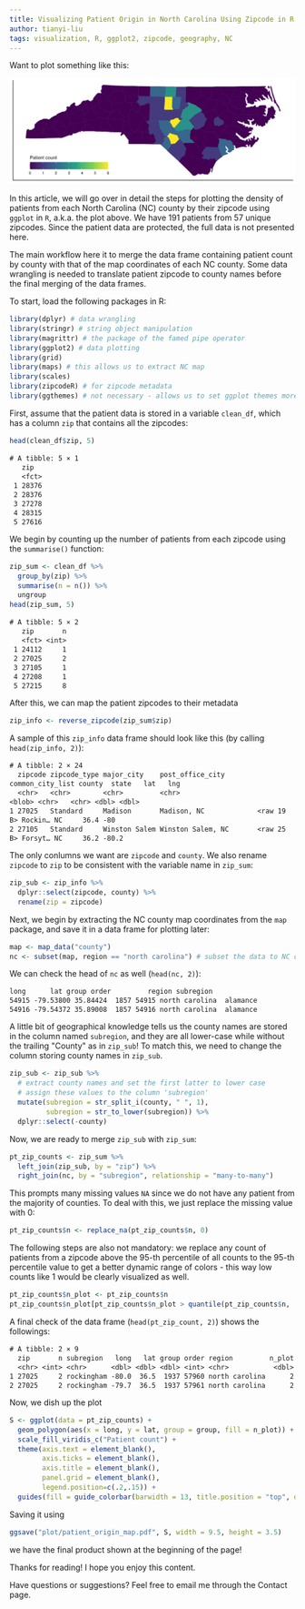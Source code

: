 ```yaml
---
title: Visualizing Patient Origin in North Carolina Using Zipcode in R
author: tianyi-liu
tags: visualization, R, ggplot2, zipcode, geography, NC
---
```


Want to plot something like this:

![Patient Count by NC County](/images/patient_origin_map.jpg)

In this article, we will go over in detail the steps for plotting the density of
patients from each North Carolina (NC) county by their zipcode using `ggplot` in
`R`, a.k.a. the plot above. We have 191 patients from 57 unique zipcodes.
Since the patient data are protected, the full data is not presented here.

The main workflow here it to merge the data frame containing patient count by county with
that of the map coordinates of each NC county. Some data wrangling is needed to translate
patient zipcode to county names before the final merging of the data frames.

To start, load the following packages in R:
```R
library(dplyr) # data wrangling
library(stringr) # string object manipulation
library(magrittr) # the package of the famed pipe operator
library(ggplot2) # data plotting
library(grid)
library(maps) # this allows us to extract NC map
library(scales)
library(zipcodeR) # for zipcode metadata
library(ggthemes) # not necessary - allows us to set ggplot themes more easily
```

First, assume that the patient data is stored in a variable `clean_df`, which has a
column `zip` that contains all the zipcodes:
```R
head(clean_df$zip, 5)
```
```
# A tibble: 5 × 1
   zip  
   <fct>
 1 28376
 2 28376
 3 27278
 4 28315
 5 27616
```
We begin by counting up the number of patients from each zipcode using the `summarise()`
function:
```R
zip_sum <- clean_df %>%
  group_by(zip) %>%
  summarise(n = n()) %>%
  ungroup
head(zip_sum, 5)
```
```
# A tibble: 5 × 2
   zip       n
   <fct> <int>
 1 24112     1
 2 27025     2
 3 27105     1
 4 27208     1
 5 27215     8
```
After this, we can map the patient zipcodes to their metadata
```R
zip_info <- reverse_zipcode(zip_sum$zip)
```
A sample of this `zip_info` data frame should look like this (by calling `head(zip_info, 2)`):
```
# A tibble: 2 × 24
  zipcode zipcode_type major_city    post_office_city  common_city_list county  state   lat   lng
  <chr>   <chr>        <chr>         <chr>                       <blob> <chr>   <chr> <dbl> <dbl>
1 27025   Standard     Madison       Madison, NC             <raw 19 B> Rockin… NC     36.4 -80  
2 27105   Standard     Winston Salem Winston Salem, NC       <raw 25 B> Forsyt… NC     36.2 -80.2
```
The only conlumns we want are `zipcode` and `county`. We also rename `zipcode` to `zip`
to be consistent with the variable name in `zip_sum`:
```R
zip_sub <- zip_info %>%
  dplyr::select(zipcode, county) %>%
  rename(zip = zipcode)
```

Next, we begin by extracting the NC county map coordinates from the `map` package,
and save it in a data frame for plotting later:
```R
map <- map_data("county")
nc <- subset(map, region == "north carolina") # subset the data to NC county coordinates
```
We can check the head of `nc` as well (`head(nc, 2)`):
```         
long      lat group order         region subregion
54915 -79.53800 35.84424  1857 54915 north carolina  alamance
54916 -79.54372 35.89008  1857 54916 north carolina  alamance
```
A little bit of geographical knowledge tells us the county names are stored in the column
named `subregion`, and they are all lower-case while without the trailing "County" as in `zip_sub`!
To match this, we need to change the column storing county names in `zip_sub`.
```R
zip_sub <- zip_sub %>%
  # extract county names and set the first latter to lower case
  # assign these values to the column 'subregion'
  mutate(subregion = str_split_i(county, " ", 1),
         subregion = str_to_lower(subregion)) %>%
  dplyr::select(-county)
```

Now, we are ready to merge `zip_sub` with `zip_sum`:
```R
pt_zip_counts <- zip_sum %>%
  left_join(zip_sub, by = "zip") %>%
  right_join(nc, by = "subregion", relationship = "many-to-many")
```
This prompts many missing values `NA` since we do not have any patient from the majority of counties.
To deal with this, we just replace the missing value with 0:
```R
pt_zip_counts$n <- replace_na(pt_zip_counts$n, 0)
```
The following steps are also not mandatory: we replace any count of patients from a zipcode
above the 95-th percentile of all counts to the 95-th percentile value to get a better dynamic range
of colors - this way low counts like 1 would be clearly visualized as well.
```R
pt_zip_counts$n_plot <- pt_zip_counts$n
pt_zip_counts$n_plot[pt_zip_counts$n_plot > quantile(pt_zip_counts$n, .95)] <- quantile(pt_zip_counts$n, .95)
```
A final check of the data frame (`head(pt_zip_count, 2)`) shows the followings:
```
# A tibble: 2 × 9
  zip       n subregion   long   lat group order region         n_plot
  <chr> <int> <chr>      <dbl> <dbl> <dbl> <int> <chr>           <dbl>
1 27025     2 rockingham -80.0  36.5  1937 57960 north carolina      2
2 27025     2 rockingham -79.7  36.5  1937 57961 north carolina      2
```

Now, we dish up the plot
```R
S <- ggplot(data = pt_zip_counts) +
  geom_polygon(aes(x = long, y = lat, group = group, fill = n_plot)) +
  scale_fill_viridis_c("Patient count") +
  theme(axis.text = element_blank(),
        axis.ticks = element_blank(),
        axis.title = element_blank(),
        panel.grid = element_blank(),
        legend.position=c(.2,.15)) +
  guides(fill = guide_colorbar(barwidth = 13, title.position = "top", direction = "horizontal"))
```
Saving it using
```R
ggsave("plot/patient_origin_map.pdf", S, width = 9.5, height = 3.5)
```
we have the final product shown at the beginning of the page!

Thanks for reading! I hope you enjoy this content.

Have questions or suggestions? Feel free to email me through the Contact page.
